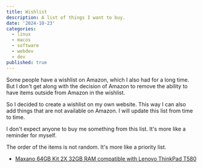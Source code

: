 ```yaml
---
title: Wishlist
description: A list of things I want to buy.
date: '2024-10-23'
categories:
  - linux
  - macos
  - software
  - webdev
  - dev
published: true
---
```


Some people have a wishlist on Amazon, which I also had for a long time.
But I don't get along with the decision of Amazon to remove the ability
to have items outside from Amazon in the wishlist.

So I decided to create a wishlist on my own website.
This way I can also add things that are not available on Amazon.
I will update this list from time to time.

I don't expect anyone to buy me something from this list.
It's more like a reminder for myself.

The order of the items is not random.
It's more like a priority list.

- [Maxano 64GB Kit 2X 32GB RAM compatible with Lenovo ThinkPad T580](https://amzn.to/44VHOxJ)
